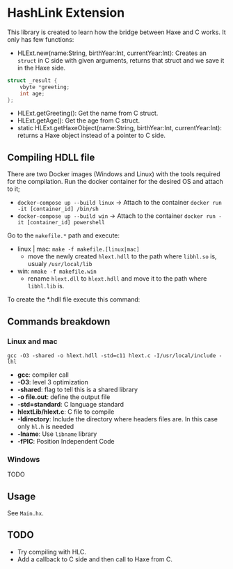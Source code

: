 # HashLink Extension

This library is created to learn how the bridge between Haxe and C works. It only has few functions:

* HLExt.new(name:String, birthYear:Int, currentYear:Int): Creates an `struct` in C side with given arguments, returns that struct and we save it in the Haxe side.

```c
struct _result {
    vbyte *greeting;
    int age;
};
```

* HLExt.getGreeting(): Get the name from C struct.
* HLExt.getAge(): Get the age from C struct.
* static HLExt.getHaxeObject(name:String, birthYear:Int, currentYear:Int): returns a Haxe object instead of a pointer to C side.

## Compiling HDLL file

There are two Docker images (Windows and Linux) with the tools required for the compilation. Run the docker container for the desired OS and attach to it;

* ```docker-compose up --build linux``` -> Attach to the container ```docker run -it [container_id] /bin/sh```
* ```docker-compose up --build win``` -> Attach to the container ```docker run -it [container_id] powershell```

Go to the ```makefile.*``` path and execute:

* linux | mac: ```make -f makefile.[linux|mac]```
  * move the newly created  ```hlext.hdll``` to the path where ```libhl.so``` is, usualy ```/usr/local/lib```
* win: ```nmake -f makefile.win```
  * rename ```hlext.dll``` to ```hlext.hdll``` and move it to the path where ```libhl.lib``` is.

To create the *.hdll file execute this command:

## Commands breakdown

### Linux and mac

```shell
gcc -O3 -shared -o hlext.hdll -std=c11 hlext.c -I/usr/local/include -lhl
```

* **gcc**: compiler call
* **-O3**: level 3 optimization
* **-shared**: flag to tell this is a shared library
* **-o file.out**: define the output file
* **-std=standard**: C language standard
* **hlextLib/hlext.c**: C file to compile
* **-Idirectory**: Include the directory where headers files are. In this case only `hl.h` is needed
* **-lname**: Use `libname` library
* **-fPIC**: Position Independent Code

### Windows

TODO

## Usage

See `Main.hx`.

## TODO

* Try compiling with HLC.
* Add a callback to C side and then call to Haxe from C.
